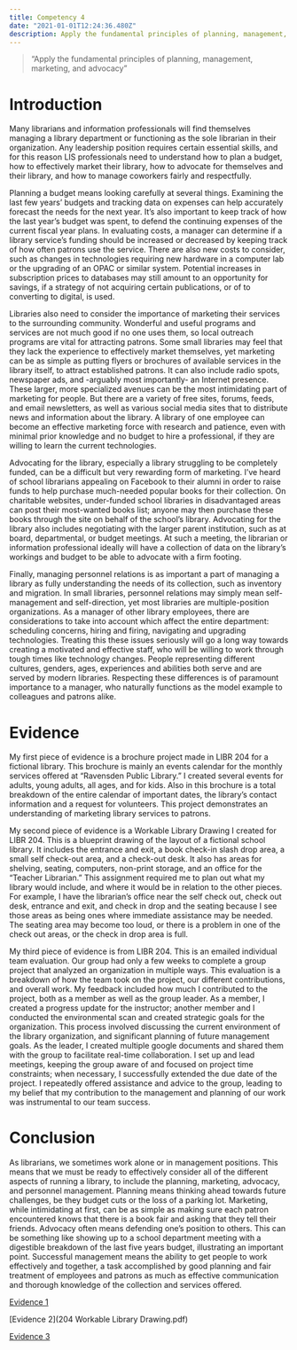 ```yaml
---
title: Competency 4
date: "2021-01-01T12:24:36.480Z"
description: Apply the fundamental principles of planning, management, marketing, and advocacy
---
```


> “Apply the fundamental principles of planning, management, marketing, and advocacy”



# Introduction



Many librarians and information professionals will find themselves managing a library department or functioning as the sole librarian in their organization. Any leadership position requires certain essential skills, and for this reason LIS professionals need to understand how to plan a budget, how to effectively market their library, how to advocate for themselves and their library, and how to manage coworkers fairly and respectfully.



Planning a budget means looking carefully at several things. Examining the last few years’ budgets and tracking data on expenses can help accurately forecast the needs for the next year. It’s also important to keep track of how the last year’s budget was spent, to defend the continuing expenses of the current fiscal year plans. In evaluating costs, a manager can determine if a library service’s funding should be increased or decreased by keeping track of how often patrons use the service. There are also new costs to consider, such as changes in technologies requiring new hardware in a computer lab or the upgrading of an OPAC or similar system. Potential increases in subscription prices to databases may still amount to an opportunity for savings, if a strategy of not acquiring certain publications, or of to converting to digital, is used.



Libraries also need to consider the importance of marketing their services to the surrounding community. Wonderful and useful programs and services are not much good if no one uses them, so local outreach programs are vital for attracting patrons. Some small libraries may feel that they lack the experience to effectively market themselves, yet marketing can be as simple as putting flyers or brochures of available services in the library itself, to attract established patrons. It can also include radio spots, newspaper ads, and -arguably most importantly- an Internet presence. These larger, more specialized avenues can be the most intimidating part of marketing for people. But there are a variety of free sites, forums, feeds, and email newsletters, as well as various social media sites that to distribute news and information about the library. A library of one employee can become an effective marketing force with research and patience, even with minimal prior knowledge and no budget to hire a professional, if they are willing to learn the current technologies.



Advocating for the library, especially a library struggling to be completely funded, can be a difficult but very rewarding form of marketing. I’ve heard of school librarians appealing on Facebook to their alumni in order to raise funds to help purchase much-needed popular books for their collection. On charitable websites, under-funded school libraries in disadvantaged areas can post their most-wanted books list; anyone may then purchase these books through the site on behalf of the school’s library. Advocating for the library also includes negotiating with the larger parent institution, such as at board, departmental, or budget meetings. At such a meeting, the librarian or information professional ideally will have a collection of data on the library’s workings and budget to be able to advocate with a firm footing.



Finally, managing personnel relations is as important a part of managing a library as fully understanding the needs of its collection, such as inventory and migration. In small libraries, personnel relations may simply mean self-management and self-direction, yet most libraries are multiple-position organizations. As a manager of other library employees, there are considerations to take into account which affect the entire department: scheduling concerns, hiring and firing, navigating and upgrading technologies. Treating this these issues seriously will go a long way towards creating a motivated and effective staff, who will be willing to work through tough times like technology changes. People representing different cultures, genders, ages, experiences and abilities both serve and are served by modern libraries. Respecting these differences is of paramount importance to a manager, who naturally functions as the model example to colleagues and patrons alike.



# Evidence



My first piece of evidence is a brochure project made in LIBR 204 for a fictional library. This brochure is mainly an events calendar for the monthly services offered at “Ravensden Public Library.” I created several events for adults, young adults, all ages, and for kids. Also in this brochure is a total breakdown of the entire calendar of important dates, the library’s contact information and a request for volunteers. This project demonstrates an understanding of marketing library services to patrons.



My second piece of evidence is a Workable Library Drawing I created for LIBR 204. This is a blueprint drawing of the layout of a fictional school library. It includes the entrance and exit, a book check-in slash drop area, a small self check-out area, and a check-out desk. It also has areas for shelving, seating, computers, non-print storage, and an office for the “Teacher Librarian.” This assignment required me to plan out what my library would include, and where it would be in relation to the other pieces. For example, I have the librarian’s office near the self check out, check out desk, entrance and exit, and check in drop and the seating because I see those areas as being ones where immediate assistance may be needed. The seating area may become too loud, or there is a problem in one of the check out areas, or the check in drop area is full.



My third piece of evidence is from LIBR 204. This is an emailed individual team evaluation. Our group had only a few weeks to complete a group project that analyzed an organization in multiple ways. This evaluation is a breakdown of how the team took on the project, our different contributions, and overall work. My feedback included how much I contributed to the project, both as a member as well as the group leader. As a member, I created a progress update for the instructor; another member and I conducted the environmental scan and created strategic goals for the organization. This process involved discussing the current environment of the library organization, and significant planning of future management goals. As the leader, I created multiple google documents and shared them with the group to facilitate real-time collaboration. I set up and lead meetings, keeping the group aware of and focused on project time constraints; when necessary, I successfully extended the due date of the project. I repeatedly offered assistance and advice to the group, leading to my belief that my contribution to the management and planning of our work was instrumental to our team success.



# Conclusion



As librarians, we sometimes work alone or in management positions. This means that we must be ready to effectively consider all of the different aspects of running a library, to include the planning, marketing, advocacy, and personnel management. Planning means thinking ahead towards future challenges, be they budget cuts or the loss of a parking lot. Marketing, while intimidating at first, can be as simple as making sure each patron encountered knows that there is a book fair and asking that they tell their friends. Advocacy often means defending one’s position to others. This can be something like showing up to a school department meeting with a digestible breakdown of the last five years budget, illustrating an important point. Successful management means the ability to get people to work effectively and together, a task accomplished by good planning and fair treatment of employees and patrons as much as effective communication and thorough knowledge of the collection and services offered.


[Evidence 1](204.Brochure.doc.pdf)

[Evidence 2](204 Workable Library Drawing.pdf)

[Evidence 3](204_Individual-Progress.doc.pdf)
